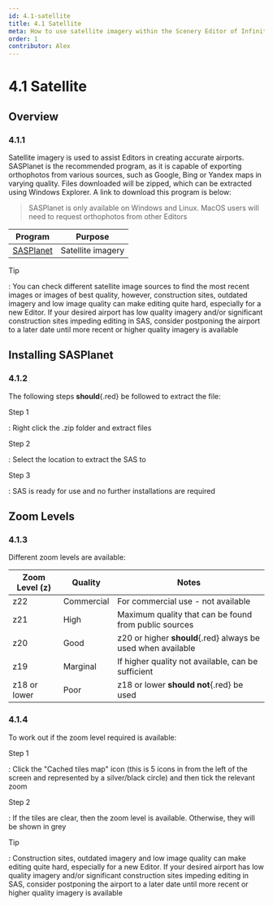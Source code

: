 ```yaml
---
id: 4.1-satellite
title: 4.1 Satellite
meta: How to use satellite imagery within the Scenery Editor of Infinite Flight.
order: 1
contributor: Alex
---
```


# 4.1 Satellite



## Overview

### 4.1.1

Satellite imagery is used to assist Editors in creating accurate airports. SASPlanet is the recommended program, as it is capable of exporting orthophotos from various sources, such as Google, Bing or Yandex maps in varying quality. Files downloaded will be zipped, which can be extracted using Windows Explorer. A link to download this program is below:



> SASPlanet is only available on Windows and Linux. MacOS users will need to request orthophotos from other Editors



| Program                                                      | Purpose           |
| ------------------------------------------------------------ | ----------------- |
| [SASPlanet](https://gisenglish.geojamal.com/2018/06/download-sas-planet-nightly-all.html) | Satellite imagery |



Tip

: You can check different satellite image sources to find the most recent images or images of best quality, however, construction sites, outdated imagery and low image quality can make editing quite hard, especially for a new Editor. If your desired airport has low quality imagery and/or significant construction sites impeding editing in SAS, consider postponing the airport to a later date until more recent or higher quality imagery is available



## Installing SASPlanet

### 4.1.2

The following steps **should**{.red} be followed to extract the file:



Step 1

: Right click the .zip folder and extract files



Step 2

: Select the location to extract the SAS to



Step 3

: SAS is ready for use and no further installations are required



## Zoom Levels

### 4.1.3

Different zoom levels are available:

| Zoom Level (z) | Quality    | Notes                                                        |
| -------------- | ---------- | ------------------------------------------------------------ |
| z22            | Commercial | For commercial use - not available                           |
| z21            | High       | Maximum quality that can be found from public sources        |
| z20            | Good       | z20 or higher **should**{.red} always be used when available |
| z19            | Marginal   | If higher quality not available, can be sufficient           |
| z18 or lower   | Poor       | z18 or lower **should not**{.red} be used                    |



### 4.1.4

To work out if the zoom level required is available:



Step 1

: Click the "Cached tiles map" icon (this is 5 icons in from the left of the screen and represented by a silver/black circle) and then tick the relevant zoom



Step 2

: If the tiles are clear, then the zoom level is available. Otherwise, they will be shown in grey



Tip

: Construction sites, outdated imagery and low image quality can make editing quite hard, especially for a new Editor. If your desired airport has low quality imagery and/or significant construction sites impeding editing in SAS, consider postponing the airport to a later date until more recent or higher quality imagery is available
